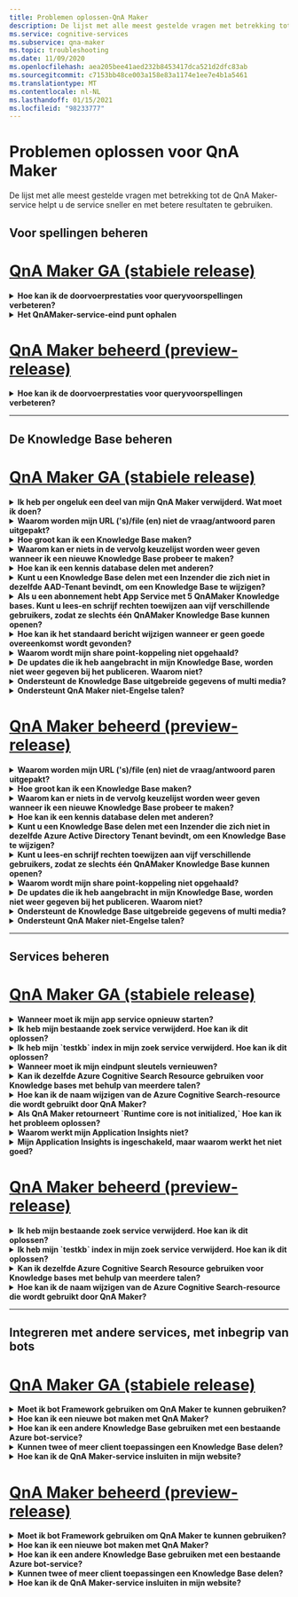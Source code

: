```yaml
---
title: Problemen oplossen-QnA Maker
description: De lijst met alle meest gestelde vragen met betrekking tot de QnA Maker-service helpt u de service sneller en met betere resultaten te gebruiken.
ms.service: cognitive-services
ms.subservice: qna-maker
ms.topic: troubleshooting
ms.date: 11/09/2020
ms.openlocfilehash: aea205bee41aed232b8453417dca521d2dfc83ab
ms.sourcegitcommit: c7153bb48ce003a158e83a1174e1ee7e4b1a5461
ms.translationtype: MT
ms.contentlocale: nl-NL
ms.lasthandoff: 01/15/2021
ms.locfileid: "98233777"
---
```

# <a name="troubleshooting-for-qna-maker"></a>Problemen oplossen voor QnA Maker

De lijst met alle meest gestelde vragen met betrekking tot de QnA Maker-service helpt u de service sneller en met betere resultaten te gebruiken.

<a name="how-to-get-the-qnamaker-service-hostname"></a>

## <a name="manage-predictions"></a>Voor spellingen beheren

# <a name="qna-maker-ga-stable-release"></a>[QnA Maker GA (stabiele release)](#tab/v1)

<details>
<summary><b>Hoe kan ik de doorvoerprestaties voor queryvoorspellingen verbeteren?</b></summary>

**Antwoord**: problemen met doorvoer prestaties geven aan dat u de schaal van uw app service en uw Cognitive Search moet opschalen. Overweeg een replica toe te voegen aan uw Cognitive Search om de prestaties te verbeteren.

Meer informatie over [prijs categorieën](Concepts/azure-resources.md).
</details>

<details>
<summary><b>Het QnAMaker-service-eind punt ophalen</b></summary>

**Antwoord**: QnAMaker service-eind punt is handig voor fout opsporing wanneer u contact opneemt met QnAMaker-ondersteuning of UserVoice. Het eind punt is een URL in dit formulier: `https://your-resource-name.azurewebsites.net` .

1. Ga naar de QnAMaker-service (resource groep) in het [Azure Portal](https://portal.azure.com)

    ![QnAMaker Azure-resource groep in Azure Portal](./media/qnamaker-how-to-troubleshoot/qnamaker-azure-resourcegroup.png)

1. Selecteer de App Service die aan de QnA Maker resource is gekoppeld. Normaal gesp roken zijn de namen hetzelfde.

     ![QnAMaker App Service selecteren](./media/qnamaker-how-to-troubleshoot/qnamaker-azure-appservice.png)

1. De eind punt-URL is beschikbaar in het gedeelte Overzicht

    ![QnAMaker-eind punt](./media/qnamaker-how-to-troubleshoot/qnamaker-azure-gethostname.png)

</details>

# <a name="qna-maker-managed-preview-release"></a>[QnA Maker beheerd (preview-release)](#tab/v2)

<details>
<summary><b>Hoe kan ik de doorvoerprestaties voor queryvoorspellingen verbeteren?</b></summary>

**Antwoord**: problemen met doorvoer prestaties geven aan dat u uw Cognitive Search moet opschalen. Overweeg een replica toe te voegen aan uw Cognitive Search om de prestaties te verbeteren.

Meer informatie over [prijs categorieën](Concepts/azure-resources.md).
</details>

---

## <a name="manage-the-knowledge-base"></a>De Knowledge Base beheren

# <a name="qna-maker-ga-stable-release"></a>[QnA Maker GA (stabiele release)](#tab/v1)

<details>
<summary><b>Ik heb per ongeluk een deel van mijn QnA Maker verwijderd. Wat moet ik doen?</b></summary>

**Antwoord**: Verwijder geen van de Azure-Services die zijn gemaakt samen met de QnA Maker resource, zoals een zoek-of web-app. Deze zijn nodig om QnA Maker te kunnen werken, als u er een verwijdert, QnA Maker niet meer goed werkt.

Alle verwijderingen zijn permanent, inclusief vraag-en antwoord paren, bestanden, Url's, aangepaste vragen en antwoorden, kennis slagen of Azure-resources. Zorg ervoor dat u de Knowledge Base exporteert vanaf de pagina **instellingen** voordat u een deel van de Knowledge Base verwijdert.

</details>

<details>
<summary><b>Waarom worden mijn URL ('s)/file (en) niet de vraag/antwoord paren uitgepakt?</b></summary>

**Antwoord**: het is mogelijk dat QnA Maker een bepaalde vraag-en antwoord-inhoud (QnA) niet automatisch kan ophalen uit geldige url's voor veelgestelde vragen. In dergelijke gevallen kunt u de QnA-inhoud in een txt-bestand plakken en zien of het hulp programma deze kan opnemen. U kunt ook inhoud toevoegen aan uw Knowledge Base via de [QnA Maker Portal](https://qnamaker.ai).

</details>

<details>
<summary><b>Hoe groot kan ik een Knowledge Base maken?</b></summary>

**Antwoord**: de grootte van de kennis basis is afhankelijk van de SKU van Azure Search die u kiest bij het maken van de QnA Maker service. Lees [hier](./concepts/azure-resources.md) meer informatie.

</details>

<details>
<summary><b>Waarom kan er niets in de vervolg keuzelijst worden weer geven wanneer ik een nieuwe Knowledge Base probeer te maken?</b></summary>

**Antwoord**: u hebt nog geen QnA Maker Services in azure gemaakt. Lees [hier](./How-To/set-up-qnamaker-service-azure.md) meer informatie over hoe u dit doet.

</details>

<details>
<summary><b>Hoe kan ik een kennis database delen met anderen?</b></summary>

**Antwoord**: delen werkt op het niveau van een QnA Maker-service, dat wil zeggen dat alle kennis grondslagen in de service worden gedeeld. Lees [hier](./index.yml) hoe u kunt samen werken aan een Knowledge Base.

</details>

<details>
<summary><b>Kunt u een Knowledge Base delen met een Inzender die zich niet in dezelfde AAD-Tenant bevindt, om een Knowledge Base te wijzigen?</b></summary>

**Antwoord**: delen is gebaseerd op op rollen gebaseerd toegangs beheer van Azure (Azure RBAC). Als u _een_ resource in azure kunt delen met een andere gebruiker, kunt u ook QnA Maker delen.

</details>

<details>
<summary><b>Als u een abonnement hebt App Service met 5 QnAMaker Knowledge bases. Kunt u lees-en schrijf rechten toewijzen aan vijf verschillende gebruikers, zodat ze slechts één QnAMaker Knowledge Base kunnen openen?</b></summary>

**Antwoord**: u kunt een volledige QnAMaker-service delen, niet individuele kennis bases.

</details>

<details>
<summary><b>Hoe kan ik het standaard bericht wijzigen wanneer er geen goede overeenkomst wordt gevonden?</b></summary>

**Antwoord**: het standaard bericht maakt deel uit van de instellingen in de app service.
- Ga naar de app service-resource in de Azure Portal

![qnamaker appservice](./media/qnamaker-faq/qnamaker-resource-list-appservice.png)
- Klik op de optie **instellingen**

![qnamaker appservice-instellingen](./media/qnamaker-faq/qnamaker-appservice-settings.png)
- Wijzig de waarde van de instelling **DefaultAnswer**
- Uw app service opnieuw starten

![qnamaker appservice opnieuw opstarten](./media/qnamaker-faq/qnamaker-appservice-restart.png)


</details>

<details>
<summary><b>Waarom wordt mijn share point-koppeling niet opgehaald?</b></summary>

**Antwoord**: Zie [gegevens bron locaties](./concepts/data-sources-and-content.md#data-source-locations) voor meer informatie.

</details>

<details>
<summary><b>De updates die ik heb aangebracht in mijn Knowledge Base, worden niet weer gegeven bij het publiceren. Waarom niet?</b></summary>

**Antwoord**: elke bewerking die in een tabel wordt bijgewerkt, getest of ingesteld, moet worden opgeslagen voordat deze kan worden gepubliceerd. Zorg ervoor dat u na elke bewerking op de knop **opslaan en trainen** klikt.

</details>

<details>
<summary><b>Ondersteunt de Knowledge Base uitgebreide gegevens of multi media?</b></summary>

**Antwoord**:

#### <a name="multimedia-auto-extraction-for-files-and-urls"></a>Automatisch uitpakken van multi media voor bestanden en Url's

* URL'S-beperkte conversie van HTML naar prijs verlaging.
* Bestanden-niet ondersteund

#### <a name="answer-text-in-markdown"></a>Antwoord tekst in de prijs
Zodra de QnA-paren zich in de Knowledge Base bevinden, kunt u de geprijsde tekst van een antwoord bewerken om koppelingen op te geven naar de media die beschikbaar zijn via open bare Url's.


</details>

<details>
<summary><b>Ondersteunt QnA Maker niet-Engelse talen?</b></summary>

**Antwoord**: Zie meer details over [ondersteunde talen](./overview/language-support.md).

Als u inhoud uit meerdere talen hebt, moet u ervoor zorgen dat u voor elke taal een afzonderlijke service maakt.

</details>

# <a name="qna-maker-managed-preview-release"></a>[QnA Maker beheerd (preview-release)](#tab/v2)

<details>
<summary><b>Waarom worden mijn URL ('s)/file (en) niet de vraag/antwoord paren uitgepakt?</b></summary>

**Antwoord**: het is mogelijk dat QnA Maker een bepaalde vraag-en antwoord-inhoud (QnA) niet automatisch kan ophalen uit geldige url's voor veelgestelde vragen. In dergelijke gevallen kunt u de QnA-inhoud in een txt-bestand plakken en zien of het hulp programma deze kan opnemen. U kunt ook inhoud toevoegen aan uw Knowledge Base via de [QnA Maker Portal](https://qnamaker.ai).

</details>

<details>
<summary><b>Hoe groot kan ik een Knowledge Base maken?</b></summary>

**Antwoord**: de grootte van de kennis basis is afhankelijk van de SKU van Azure Search die u kiest bij het maken van de QnA Maker service. Lees [hier](./concepts/azure-resources.md) meer informatie.

</details>

<details>
<summary><b>Waarom kan er niets in de vervolg keuzelijst worden weer geven wanneer ik een nieuwe Knowledge Base probeer te maken?</b></summary>

**Antwoord**: u hebt nog geen QnA Maker Services in azure gemaakt. Lees [hier](./How-To/set-up-qnamaker-service-azure.md) meer informatie over hoe u dit doet.

</details>

<details>
<summary><b>Hoe kan ik een kennis database delen met anderen?</b></summary>

**Antwoord**: delen werkt op het niveau van een QnA Maker-service, dat wil zeggen dat alle kennis grondslagen in de service worden gedeeld. Lees [hier](./index.yml) hoe u kunt samen werken aan een Knowledge Base.

</details>

<details>
<summary><b>Kunt u een Knowledge Base delen met een Inzender die zich niet in dezelfde Azure Active Directory Tenant bevindt, om een Knowledge Base te wijzigen?</b></summary>

**Antwoord**: delen is gebaseerd op op rollen gebaseerd toegangs beheer van Azure (Azure RBAC). Als u _een_ resource in azure kunt delen met een andere gebruiker, kunt u ook QnA Maker delen.

</details>

<details>
<summary><b>Kunt u lees-en schrijf rechten toewijzen aan vijf verschillende gebruikers, zodat ze slechts één QnAMaker Knowledge Base kunnen openen?</b></summary>

**Antwoord**: u kunt een volledige QnAMaker-service delen, niet individuele kennis bases.

</details>

<details>
<summary><b>Waarom wordt mijn share point-koppeling niet opgehaald?</b></summary>

**Antwoord**: Zie [gegevens bron locaties](./concepts/data-sources-and-content.md#data-source-locations) voor meer informatie.

</details>

<details>
<summary><b>De updates die ik heb aangebracht in mijn Knowledge Base, worden niet weer gegeven bij het publiceren. Waarom niet?</b></summary>

**Antwoord**: elke bewerking die in een tabel wordt bijgewerkt, getest of ingesteld, moet worden opgeslagen voordat deze kan worden gepubliceerd. Zorg ervoor dat u na elke bewerking op de knop **opslaan en trainen** klikt.

</details>

<details>
<summary><b>Ondersteunt de Knowledge Base uitgebreide gegevens of multi media?</b></summary>

**Antwoord**:

#### <a name="multimedia-auto-extraction-for-files-and-urls"></a>Automatisch uitpakken van multi media voor bestanden en Url's

* URL'S-beperkte conversie van HTML naar prijs verlaging.
* Bestanden-niet ondersteund

#### <a name="answer-text-in-markdown"></a>Antwoord tekst in de prijs
Zodra de QnA-paren zich in de Knowledge Base bevinden, kunt u de geprijsde tekst van een antwoord bewerken om koppelingen op te geven naar de media die beschikbaar zijn via open bare Url's.


</details>

<details>
<summary><b>Ondersteunt QnA Maker niet-Engelse talen?</b></summary>

**Antwoord**: Zie meer details over [ondersteunde talen](./overview/language-support.md).

Als u inhoud uit meerdere talen hebt, moet u ervoor zorgen dat u voor elke taal een afzonderlijke service maakt.

</details>

---

## <a name="manage-service"></a>Services beheren

# <a name="qna-maker-ga-stable-release"></a>[QnA Maker GA (stabiele release)](#tab/v1)

<details>
<summary><b>Wanneer moet ik mijn app service opnieuw starten?</b></summary>

**Antwoord**: Vernieuw uw app service wanneer het waarschuwings pictogram wordt naast de versie waarde voor de Knowledge Base in de tabel met **eindpunt sleutels** op de [pagina](https://www.qnamaker.ai/UserSettings) **gebruikers instellingen** .

</details>

<details>
<summary><b>Ik heb mijn bestaande zoek service verwijderd. Hoe kan ik dit oplossen?</b></summary>

**Antwoord**: als u een Azure Cognitive search-index verwijdert, is de bewerking definitief en kan de index niet worden hersteld.

</details>

<details>
<summary><b>Ik heb mijn `testkb` index in mijn zoek service verwijderd. Hoe kan ik dit oplossen?</b></summary>

**Antwoord**: uw oude gegevens kunnen niet worden hersteld. Maak een nieuwe QnA Maker resource en maak uw Knowledge Base opnieuw.

</details>

<details>
<summary><b>Wanneer moet ik mijn eindpunt sleutels vernieuwen?</b></summary>

**Antwoord**: Vernieuw uw eindpunt sleutels als u vermoedt dat ze zijn aangetast.

</details>

<details>
<summary><b>Kan ik dezelfde Azure Cognitive Search Resource gebruiken voor Knowledge bases met behulp van meerdere talen?</b></summary>

**Antwoord**: als u meerdere talen en meerdere kennis slagen wilt gebruiken, moet de gebruiker voor elke taal een QnA Maker resource maken. Hiermee maakt u een afzonderlijke Azure Search-service per taal. Het mixen van verschillende taal kennis bases in één Azure Search-service resulteert in een gedegradeerde relevantie van de resultaten.

</details>

<details>
<summary><b>Hoe kan ik de naam wijzigen van de Azure Cognitive Search-resource die wordt gebruikt door QnA Maker?</b></summary>

**Antwoord**: de naam van de Azure-Cognitive Search resource is de naam van de QnA Maker resource met enkele wille keurige letters die aan het einde worden toegevoegd. Dit maakt het moeilijk om onderscheid te maken tussen meerdere zoek bronnen voor QnA Maker. Maak een afzonderlijke zoek service (noem deze zoals u dat wilt) en verbind deze met uw QnA-service. De stappen zijn vergelijkbaar met de stappen die u moet uitvoeren om [een upgrade van Azure Search](How-To/set-up-qnamaker-service-azure.md#upgrade-the-azure-cognitive-search-service)uit te voeren.

</details>

<details>
<summary><b>Als QnA Maker retourneert `Runtime core is not initialized,` Hoe kan ik het probleem oplossen?</b></summary>

**Antwoord**: de schijf ruimte voor uw app-service is mogelijk vol. Stappen om uw schijf ruimte te herstellen:

1. Selecteer in de [Azure Portal](https://portal.azure.com)de app service van uw QnA maker en Stop vervolgens de service.
1. Terwijl u nog steeds op de app-service klikt, selecteert u **ontwikkelingsprogram ma's** en **Geavanceerde hulpprogram Ma's**. vervolgens **gaat u naar**. Hiermee opent u een nieuw browser venster.
1. Selecteer **console fout opsporing** en vervolgens **cmd** om een opdracht regel programma te openen.
1. Ga naar de _site/wwwroot/data/QnAMaker/_ map.
1. Verwijder alle mappen waarvan de naam begint met `rd` .

    **Verwijder niet** het volgende:

    * KbIdToRankerMappings.txt-bestand
    * EndpointSettings.jsvoor bestand
    * Map EndpointKeys

1. Start de app service.
1. Open uw kennis database om te controleren of deze nu werkt.

</details>
<details>
<summary><b>Waarom werkt mijn Application Insights niet?</b></summary>

**Antwoord**: u kunt de onderstaande stappen door nemen en bij te werken om het probleem op te lossen:

1. In App Service-> instellingen groep-> configuratie sectie-> toepassings instellingen-> naam para meters ' UserAppInsightsKey ' is correct geconfigureerd en ingesteld op het bijbehorende tabblad Overzicht van Application Insights ("instrumentatie sleutel") GUID. 

1. In App Service-> instellingen groep-> Application Insights sectie-> moet u ervoor zorgen dat app Insights is ingeschakeld en is verbonden met de betreffende Application Insights-resource.

</details>

<details>
<summary><b>Mijn Application Insights is ingeschakeld, maar waarom werkt het niet goed?</b></summary>

**Antwoord**: Voer de onderstaande stappen uit: 

1.  Kopieer de waarde ' "APPINSIGHTS_INSTRUMENTATIONKEY" name ' naar de naam van de UserAppInsightsKey door te overschrijven als er al een waarde aanwezig is. 

1.  Als de sleutel ' UserAppInsightsKey ' niet voor komt in de app-instellingen, voegt u een nieuwe sleutel toe met die naam en kopieert u de waarde.

1.  Sla het op en Hiermee wordt de app service automatisch opnieuw gestart. Hiermee wordt het probleem opgelost. 

</details>

# <a name="qna-maker-managed-preview-release"></a>[QnA Maker beheerd (preview-release)](#tab/v2)


<details>
<summary><b>Ik heb mijn bestaande zoek service verwijderd. Hoe kan ik dit oplossen?</b></summary>

**Antwoord**: als u een Azure Cognitive search-index verwijdert, is de bewerking definitief en kan de index niet worden hersteld.

</details>

<details>
<summary><b>Ik heb mijn `testkb` index in mijn zoek service verwijderd. Hoe kan ik dit oplossen?</b></summary>

**Antwoord**: uw oude gegevens kunnen niet worden hersteld. Maak een nieuwe QnA Maker resource en maak uw Knowledge Base opnieuw.

</details>

<details>
<summary><b>Kan ik dezelfde Azure Cognitive Search Resource gebruiken voor Knowledge bases met behulp van meerdere talen?</b></summary>

**Antwoord**: als u meerdere talen en meerdere kennis slagen wilt gebruiken, moet de gebruiker voor elke taal een QnA Maker resource maken. Hiermee maakt u een afzonderlijke Azure Search-service per taal. Het mixen van verschillende taal kennis bases in één Azure Search-service resulteert in een gedegradeerde relevantie van de resultaten.

</details>

<details>
<summary><b>Hoe kan ik de naam wijzigen van de Azure Cognitive Search-resource die wordt gebruikt door QnA Maker?</b></summary>

**Antwoord**: de naam van de Azure-Cognitive Search resource is de naam van de QnA Maker resource met enkele wille keurige letters die aan het einde worden toegevoegd. Dit maakt het moeilijk om onderscheid te maken tussen meerdere zoek bronnen voor QnA Maker. Maak een afzonderlijke zoek service (noem deze zoals u dat wilt) en verbind deze met uw QnA-service. De stappen zijn vergelijkbaar met de stappen die u moet uitvoeren om [een upgrade van Azure Search](How-To/set-up-qnamaker-service-azure.md#upgrade-the-azure-cognitive-search-service)uit te voeren.

</details>

---

## <a name="integrate-with-other-services-including-bots"></a>Integreren met andere services, met inbegrip van bots

# <a name="qna-maker-ga-stable-release"></a>[QnA Maker GA (stabiele release)](#tab/v1)

<details>
<summary><b>Moet ik bot Framework gebruiken om QnA Maker te kunnen gebruiken?</b></summary>

**Antwoord**: Nee, u hoeft niet het [bot-Framework](https://github.com/Microsoft/botbuilder-dotnet) met QnA Maker te gebruiken. QnA Maker wordt echter aangeboden als een van de verschillende sjablonen in [Azure bot service](/azure/bot-service/?preserve-view=true&view=azure-bot-service-4.0). Met de bot-service kunt u snel slimme bot-ontwikkeling maken via micro soft bot Framework en wordt uitgevoerd in een omgeving zonder servers.

</details>

<details>
<summary><b>Hoe kan ik een nieuwe bot maken met QnA Maker?</b></summary>

**Antwoord**: Volg de instructies in [deze](./Quickstarts/create-publish-knowledge-base.md) documentatie om uw Bot te maken met Azure bot service.

</details>

<details>
<summary><b>Hoe kan ik een andere Knowledge Base gebruiken met een bestaande Azure bot-service?</b></summary>

**Antwoord**: u moet de volgende informatie over uw Knowledge Base hebben:

* De Knowledge Base-ID.
* De geplaatste aangepaste subdomeinnaam van het gepubliceerde eind punt, dat wil zeggen `host` , op de pagina **instellingen** wordt weer gegeven nadat u deze hebt gepubliceerd.
* De gepubliceerde eindpunt sleutel van de Knowledge Base-gevonden op de pagina **instellingen** nadat u deze hebt gepubliceerd.

Met deze informatie gaat u naar de app-service van uw bot in de Azure Portal. Wijzig de waarden onder **instellingen-> configuratie-> toepassings instellingen**.

De eindpunt sleutel van de Knowledge Base bevindt zich `QnAAuthkey` in de ABS-service.

</details>

<details>
<summary><b>Kunnen twee of meer client toepassingen een Knowledge Base delen?</b></summary>

**Antwoord**: Ja, de Knowledge Base kan vanuit elk wille keurig aantal clients worden opgevraagd. Als de reactie van de Knowledge Base langzaam of time-out lijkt, kunt u overwegen om de servicelaag bij te werken voor de app service die is gekoppeld aan de Knowledge Base.

</details>

<details>
<summary><b>Hoe kan ik de QnA Maker-service insluiten in mijn website?</b></summary>

**Antwoord**: Volg deze stappen om de QnA Maker-service in te sluiten als een web-chat besturings element in uw website:

1. Maak uw FAQ-bot door de volgende [instructies te volgen.](./Quickstarts/create-publish-knowledge-base.md)
2. Schakel de volgende stappen uit om Web Chat [in te scha](/azure/bot-service/bot-service-channel-connect-webchat) kelen

</details>

# <a name="qna-maker-managed-preview-release"></a>[QnA Maker beheerd (preview-release)](#tab/v2)


<details>
<summary><b>Moet ik bot Framework gebruiken om QnA Maker te kunnen gebruiken?</b></summary>

**Antwoord**: Nee, u hoeft niet het [bot-Framework](https://github.com/Microsoft/botbuilder-dotnet) met QnA Maker te gebruiken. QnA Maker wordt echter aangeboden als een van de verschillende sjablonen in [Azure bot service](/azure/bot-service/?preserve-view=true&view=azure-bot-service-4.0). Met de bot-service kunt u snel slimme bot-ontwikkeling maken via micro soft bot Framework en wordt uitgevoerd in een omgeving zonder servers.

</details>

<details>
<summary><b>Hoe kan ik een nieuwe bot maken met QnA Maker?</b></summary>

**Antwoord**: Volg de instructies in [deze](./Quickstarts/create-publish-knowledge-base.md) documentatie om uw Bot te maken met Azure bot service.

</details>

<details>
<summary><b>Hoe kan ik een andere Knowledge Base gebruiken met een bestaande Azure bot-service?</b></summary>

**Antwoord**: u moet de volgende informatie over uw Knowledge Base hebben:

* De Knowledge Base-ID.
* De geplaatste aangepaste subdomeinnaam van het gepubliceerde eind punt, dat wil zeggen `host` , op de pagina **instellingen** wordt weer gegeven nadat u deze hebt gepubliceerd.
* De gepubliceerde eindpunt sleutel van de Knowledge Base-gevonden op de pagina **instellingen** nadat u deze hebt gepubliceerd.

Met deze informatie gaat u naar de app-service van uw bot in de Azure Portal. Wijzig de waarden onder **instellingen-> configuratie-> toepassings instellingen**.

De eindpunt sleutel van de Knowledge Base bevindt zich `QnAAuthkey` in de ABS-service.

</details>

<details>
<summary><b>Kunnen twee of meer client toepassingen een Knowledge Base delen?</b></summary>

**Antwoord**: Ja, de Knowledge Base kan vanuit elk wille keurig aantal clients worden opgevraagd. Als de reactie van de Knowledge Base langzaam of time-out lijkt, kunt u overwegen om de servicelaag bij te werken voor de app service die is gekoppeld aan de Knowledge Base.

</details>

<details>
<summary><b>Hoe kan ik de QnA Maker-service insluiten in mijn website?</b></summary>

**Antwoord**: Volg deze stappen om de QnA Maker-service in te sluiten als een web-chat besturings element in uw website:

1. Maak uw FAQ-bot door de volgende [instructies te volgen.](./Quickstarts/create-publish-knowledge-base.md)
2. Schakel de volgende stappen uit om Web Chat [in te scha](/azure/bot-service/bot-service-channel-connect-webchat) kelen

---

## <a name="data-storage"></a>Gegevensopslag

# <a name="qna-maker-ga-stable-release"></a>[QnA Maker GA (stabiele release)](#tab/v1)

<details>
<summary><b>Welke gegevens worden opgeslagen en waar wordt deze opgeslagen?</b></summary>

**Antwoord**:

Wanneer u uw QnA Maker-service maakt, hebt u een Azure-regio geselecteerd. Uw kennis-en logboek bestanden worden opgeslagen in deze regio.

</details>

# <a name="qna-maker-managed-preview-release"></a>[QnA Maker beheerd (preview-release)](#tab/v2)

<details>
<summary><b>Welke gegevens worden opgeslagen en waar wordt deze opgeslagen?</b></summary>

**Antwoord**:

Wanneer u uw QnA Maker-service maakt, hebt u een Azure-regio geselecteerd. Uw kennis-en logboek bestanden worden opgeslagen in deze regio.

</details>

---
